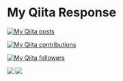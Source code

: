 # My Qiita Response
[![My Qiita posts](https://qiita-badge.apiapi.app/s/tsuzuki817/posts.svg)](http://qiita.com/tsuzuki817)

[![My Qiita contributions](https://qiita-badge.apiapi.app/s/tsuzuki817/contributions.svg)](http://qiita.com/tsuzuki817)

[![My Qiita followers](https://qiita-badge.apiapi.app/s/tsuzuki817/followers.svg)](http://qiita.com/tsuzuki817)


<a href="https://github.com/anuraghazra/github-readme-stats">
  <img align="left" src="https://github-readme-stats.vercel.app/api?username=tsuzukihashi&count_private=true&show_icons=true" />
</a>
<a href="https://github.com/anuraghazra/github-readme-stats">
  <img align="left" src="https://github-readme-stats.vercel.app/api/top-langs/?username=tsuzukihashi" />
</a>
